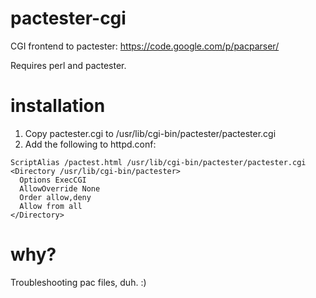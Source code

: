 # pactester-cgi

CGI frontend to pactester: https://code.google.com/p/pacparser/

Requires perl and pactester.

# installation

1. Copy pactester.cgi to /usr/lib/cgi-bin/pactester/pactester.cgi
2. Add the following to httpd.conf:

```ApacheConf
ScriptAlias /pactest.html /usr/lib/cgi-bin/pactester/pactester.cgi
<Directory /usr/lib/cgi-bin/pactester>
  Options ExecCGI
  AllowOverride None
  Order allow,deny
  Allow from all
</Directory>
```

# why?

Troubleshooting pac files, duh. :)
